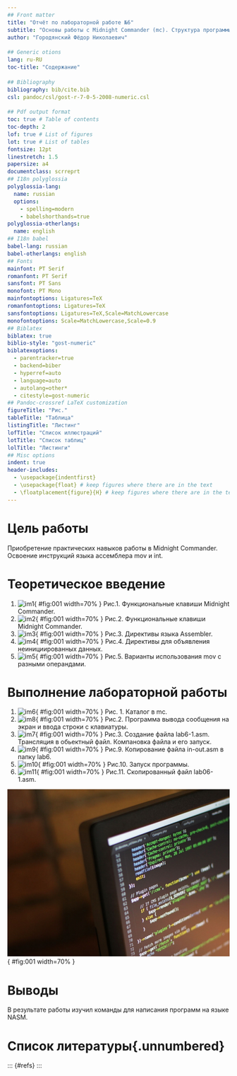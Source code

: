 ```yaml
---
## Front matter
title: "Отчёт по лабораторной работе №6"
subtitle: "Основы работы с Midnight Commander (mc). Структура программы на языке ассемблера NASM. Системные вызовы в ОС GNU Linux"
author: "Городянский Фёдор Николаевич"

## Generic otions
lang: ru-RU
toc-title: "Содержание"

## Bibliography
bibliography: bib/cite.bib
csl: pandoc/csl/gost-r-7-0-5-2008-numeric.csl

## Pdf output format
toc: true # Table of contents
toc-depth: 2
lof: true # List of figures
lot: true # List of tables
fontsize: 12pt
linestretch: 1.5
papersize: a4
documentclass: scrreprt
## I18n polyglossia
polyglossia-lang:
  name: russian
  options:
	- spelling=modern
	- babelshorthands=true
polyglossia-otherlangs:
  name: english
## I18n babel
babel-lang: russian
babel-otherlangs: english
## Fonts
mainfont: PT Serif
romanfont: PT Serif
sansfont: PT Sans
monofont: PT Mono
mainfontoptions: Ligatures=TeX
romanfontoptions: Ligatures=TeX
sansfontoptions: Ligatures=TeX,Scale=MatchLowercase
monofontoptions: Scale=MatchLowercase,Scale=0.9
## Biblatex
biblatex: true
biblio-style: "gost-numeric"
biblatexoptions:
  - parentracker=true
  - backend=biber
  - hyperref=auto
  - language=auto
  - autolang=other*
  - citestyle=gost-numeric
## Pandoc-crossref LaTeX customization
figureTitle: "Рис."
tableTitle: "Таблица"
listingTitle: "Листинг"
lofTitle: "Список иллюстраций"
lotTitle: "Список таблиц"
lolTitle: "Листинги"
## Misc options
indent: true
header-includes:
  - \usepackage{indentfirst}
  - \usepackage{float} # keep figures where there are in the text
  - \floatplacement{figure}{H} # keep figures where there are in the text
---
```


# Цель работы

Приобретение практических навыков работы в Midnight Commander. Освоение
инструкций языка ассемблера mov и int.


# Теоретическое введение

1. ![im1](im1.jpg){ #fig:001 width=70% }
Рис.1. Функциональные клавиши Midnight Commander.
2. ![im2](im2.jpg){ #fig:001 width=70% }
Рис.2. Функциональные клавиши Midnight Commander.
3. ![im3](im3.jpg){ #fig:001 width=70% }
Рис.3. Директивы языка Assembler.
4. ![im4](im4.jpg){ #fig:001 width=70% }
Рис.4. Директивы для объявления неинициированных данных.
5. ![im5](im5.jpg){ #fig:001 width=70% }
Рис.5. Варианты использования mov с разными операндами.

# Выполнение лабораторной работы

1. ![im6](im6.jpg){ #fig:001 width=70% }
Рис. 1. Каталог в mc.
2. ![im8](im8.jpg){ #fig:001 width=70% }
Рис.2. Программа вывода сообщения на экран и ввода строки с
клавиатуры.
3. ![im7](im7.jpg){ #fig:001 width=70% }
Рис.3. Создание файла lab6-1.asm. Трансляция в обьектный файл. Компановка файла и его запуск.
4. ![im9](im9.jpg){ #fig:001 width=70% }
Рис.9. Копирование файла in-out.asm в папку lab6.
5. ![im10](im10.jpg){ #fig:001 width=70% }
Рис.10. Запуск программы.
6. ![im11](im11.jpg){ #fig:001 width=70% }
Рис.11. Скопированный файл lab06-1.asm.



![Название рисунка](image/placeimg_800_600_tech.jpg){ #fig:001 width=70% }

# Выводы

В результате работы изучил команды для написания программ на языке NASM.

# Список литературы{.unnumbered}

::: {#refs}
:::
